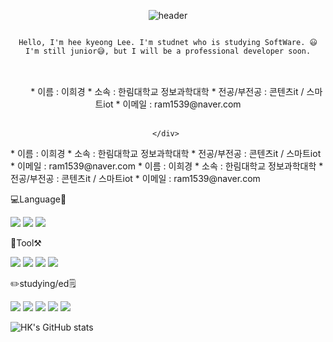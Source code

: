 

<div align=center>
  
![header](https://capsule-render.vercel.app/api?type=waving&color=timeAuto&height=300&section=header&text=This%20is%20HK&fontSize=30)


<pre>
<code>
Hello, I'm hee kyeong Lee. I'm studnet who is studying SoftWare. 😃
I'm still junior😅, but I will be a professional developer soon.
</code>
</pre>

  
  


 <body>   
   <div>      
     <div class="left">
       * 이름 : 이희경
       * 소속 : 한림대학교 정보과학대학
       * 전공/부전공 : 콘텐츠it / 스마트iot
       * 이메일 : ram1539@naver.com</div>   
     <div class="right">

     </div>  
   </div>
  </body>

  
<frameset cols="200, *">	
	<frame>
	* 이름 : 이희경
        * 소속 : 한림대학교 정보과학대학
        * 전공/부전공 : 콘텐츠it / 스마트iot
        * 이메일 : ram1539@naver.com
	</frame>
	<frame>
		* 이름 : 이희경
        * 소속 : 한림대학교 정보과학대학
        * 전공/부전공 : 콘텐츠it / 스마트iot
        * 이메일 : ram1539@naver.com
	</frame>
</frameset>


  
  
  
💻Language📓

<img src="https://img.shields.io/badge/JAVA-007396?style=flat-square&logo=Java&logoColor=white"/> <img src="https://img.shields.io/badge/C++-00599C?style=flat-square&logo=c++&logoColor=white"/> <img src="https://img.shields.io/badge/Python-FFCA28?style=flat-square&logo=python&logoColor=white"/>


🧰Tool⚒️

<img src="https://img.shields.io/badge/VScode-007ACC?style=flat-square&logo=visualstudiocode&logoColor=white"/> <img src="https://img.shields.io/badge/Eclipse-2C2255?style=flat-square&logo=eclipse&logoColor=white"/> <img src="https://img.shields.io/badge/UnityEngine-9B9B9B?style=flat-square&logo=unity&logoColor=white"/> <img src="https://img.shields.io/badge/GitHub-181717?style=flat-square&logo=github&logoColor=white"/>


✏️studying/ed🗒️
  
<img src="https://img.shields.io/badge/자료구조-yellowgreen?style=flat-square&logo=&logoColor="/> <img src="https://img.shields.io/badge/알고리즘-red?style=flat-square&logo=&logoColor="/> <img src="https://img.shields.io/badge/컴퓨터구조-ff6984?style=flat-square&logo=&logoColor="/> <img src="https://img.shields.io/badge/계산이론-FC6D26?style=flat-square&logo=&logoColor="/> <img src="https://img.shields.io/badge/신호와%20시스템-00A98F?style=flat-square&logo=&logoColor="/>


![HK's GitHub stats](https://github-readme-stats.vercel.app/api?username=mmm5910&show_icons=true&theme=radical)

</div>
